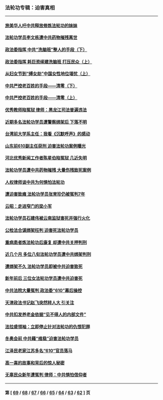 ### 法轮功专辑：迫害真相
---
#### [旅美华人吁中共释放修炼法轮功的妹妹](../../pages/nf4379/n13650621.md?03180430) 
#### [法轮功学员李文栋遭中共药物摧残离世](../../pages/nf4379/n13645413.md?03180430) 
#### [政法委指挥 中共“洗脑班”整人的手段（下）](../../pages/nf4379/n13642928.md?03180430) 
#### [政法委指挥 耗巨资续建洗脑班 打压民众（上）](../../pages/nf4379/n13636730.md?03180430) 
#### [从妇女节到“缚女劫”中国女性地位堪忧（上）](../../pages/nf4379/n13639944.md?03180430) 
#### [中共严控老百姓的手段——清零（下）](../../pages/nf4379/n13628364.md?03180430) 
#### [中共严控老百姓的手段——清零（上）](../../pages/nf4379/n13623997.md?03180430) 
#### [优秀教师陷冤狱 律师：黑龙江司法普遍违法](../../pages/nf4379/n13619136.md?03180430) 
#### [近期多名法轮功学员遭警察绑架后 下落不明](../../pages/nf4379/n13616482.md?03180430) 
#### [台湾前大学系主任：我看《沉默呼声》的感动](../../pages/nf4379/n13616864.md?03180430) 
#### [山东前610副主任获刑 迫害法轮功案例曝光](../../pages/nf4379/n13613775.md?03180430) 
#### [河北优秀新闻工作者陈星伯陷冤狱 几近失明](../../pages/nf4379/n13611204.md?03180430) 
#### [法轮功学员遭中共药物摧残 大量伤残致死案例](../../pages/nf4379/n13604789.md?03180430) 
#### [人权律师谈中共为何惧怕法轮功](../../pages/nf4379/n13601990.md?03180430) 
#### [遭迫害致瘫 法轮功学员张育珍仍被冤判7年](../../pages/nf4379/n13565875.md?03180430) 
#### [云昭：走进窄门的梁小军](../../pages/nf4379/n13605425.md?03180430) 
#### [法轮功学员石建伟被云南监狱害死并强行火化](../../pages/nf4379/n13599603.md?03180430) 
#### [公检法合谋绑架枉判 迫害死法轮功学员](../../pages/nf4379/n13596338.md?03180430) 
#### [重病患者炼法轮功后康复 却遭中共关押判刑](../../pages/nf4379/n13593948.md?03180430) 
#### [近几个月 多位八旬法轮功学员遭中共绑架判刑](../../pages/nf4379/n13591671.md?03180430) 
#### [遭绑架不久 法轮功学员即被中共迫害致死](../../pages/nf4379/n13587121.md?03180430) 
#### [新年前后 三位女法轮功学员遭中共迫害死](../../pages/nf4379/n13584573.md?03180430) 
#### [中共法院大量冤判 政法委“610”幕后操控](../../pages/nf4379/n13578342.md?03180430) 
#### [天津政法书记赵飞突然转人大 引关注](../../pages/nf4379/n13578965.md?03180430) 
#### [中共扣发养老金依据“见不得人的内部文件”](../../pages/nf4379/n13576363.md?03180430) 
#### [法拉盛领袖：立即停止针对法轮功的仇恨犯罪](../../pages/nf4379/n13575222.md?03180430) 
#### [冬奥会前 中共藉“维稳”迫害法轮功学员](../../pages/nf4379/n13570533.md?03180430) 
#### [江泽民老家江苏多名“610”官员落马](../../pages/nf4379/n13572920.md?03180430) 
#### [高一喜的故事和背后的惊人秘密](../../pages/nf4379/n13572834.md?03180430) 
#### [无辜民众新年遭冤判 律师：中共惧怕信仰者](../../pages/nf4379/n13568691.md?03180430) 

---
#### 第 [ [69](./69.md?03180430) / [68](./68.md?03180430) / [67](./67.md?03180430) / [66](./66.md?03180430) / [65](./65.md?03180430) / [64](./64.md?03180430) / [63](./63.md?03180430) / [62](./62.md?03180430) ] 页
